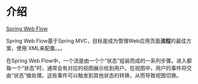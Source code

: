 # 介绍

[Spring Web Flow](https://spring.io/projects/spring-webflow#overview)

Spring Web Flow基于Spring MVC，目标是成为管理Web应用页面**流程**的最佳方案，使用 XML来配置。。。



在Spring Web Flow中，一个流是由一个个“状态”组装而成的一系列步骤。进入都每一个“状态”时，通常会有对应的视图展示给到用户。在视图中，用户的事件将交由“状态”做处理。这些事件可以触发到其他状态的转换，从而导致视图切换。